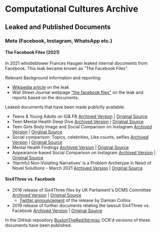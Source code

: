 # Computational Cultures Archive

## Leaked and Published Documents 
### Meta (Facebook, Instagram, WhatsApp etc.)
#### The Facebook Files (2021)

In 2021 whistleblower Frances Haugen leaked internal documents from Facebook. This leak became known as "The Facebook Files".

Relevant Background information and reporting:
- [Wikipedia article](https://en.wikipedia.org/wiki/2021_Facebook_leak) on the leak
- Wall Street Journal webpage ["the facebook files"](https://www.wsj.com/articles/the-facebook-files-11631713039) on the leak and reports based on the documents.


Leaked documents that have been made publiclly available:
- Teens & Young Adults on lG& FB [Archived Version](Meta%20(Facebook,%20Instagram,%20WhatsApp%20etc.)/The%20Facebook%20Files/teens-young-adults-on-ig-and-facebook.pdf) | [Original Source](https://s.wsj.net/public/resources/documents/teens-young-adults-on-ig-and-facebook.pdf)
- Teen Mental Health Deep Dive [Archived Version](Meta%20(Facebook,%20Instagram,%20WhatsApp%20etc.)/The%20Facebook%20Files/teen-mental-health-deep-dive.pdf) | [Original Source](https://s.wsj.net/public/resources/documents/teen-mental-health-deep-dive.pdf)
- Teen Girls Body Image and Social Comparison on lnstagram [Archived Version](Meta%20(Facebook,%20Instagram,%20WhatsApp%20etc.)/The%20Facebook%20Files/teen-girls-body-image-and-social-comparison-on-instagram.pdf) | [Original Source](https://s.wsj.net/public/resources/documents/teen-girls-body-image-and-social-comparison-on-instagram.pdf)
- Social comparison: Topics, celebrities, Like counts, selfies [Archived Version](Meta%20(Facebook,%20Instagram,%20WhatsApp%20etc.)/The%20Facebook%20Files/social-comparison-topics-celebrities-like-counts-selfies.pdf) | [Original Source](https://s.wsj.net/public/resources/documents/social-comparison-topics-celebrities-like-counts-selfies.pdf)
- Mental Health Findings [Archived Version](Meta%20(Facebook,%20Instagram,%20WhatsApp%20etc.)/The%20Facebook%20Files/mental-health-findings.pdf) | [Original Source](https://s.wsj.net/public/resources/documents/mental-health-findings.pdf)
- Appearance-based Social Comparison on lnstagram [Archived Version](Meta%20(Facebook,%20Instagram,%20WhatsApp%20etc.)/The%20Facebook%20Files/appearance-based-social-comparison-on-instagram.pdf) | [Original Source](https://s.wsj.net/public/resources/documents/appearance-based-social-comparison-on-instagram.pdf)
- ‘Harmful Non-Violating Narratives’ is a Problem Archetype in Need of Novel Solultions - March 2021 [Archived Version](Meta%20(Facebook,%20Instagram,%20WhatsApp%20etc.)/The%20Facebook%20Files/consumer-harmful-non-violating-narratives-is-a-problem-archetype-in-need-of-novel-solultions-march-2021.pdf) | [Original Source](https://www.documentcloud.org/documents/21090921-consumer-harmful-non-violating-narratives-is-a-problem-archetype-in-need-of-novel-solultions-march-2021)


#### Six4Three vs. Facebook

- 2018 release of Six4Three files by UK Parliament's DCMS Committee [Archived Version](Meta%20(Facebook,%20Instagram,%20WhatsApp%20etc.)/Six4Three%20vs.%20Facebook/Note-by-Chair-and-selected-documents-ordered-from-Six4Three.pdf) | [Original Source](https://www.parliament.uk/globalassets/documents/commons-committees/culture-media-and-sport/Note-by-Chair-and-selected-documents-ordered-from-Six4Three.pdf)
	- [Twitter announcement](https://twitter.com/DamianCollins/status/1070324910109675525) of the release by Damian Collins 
- 2019 release of further documents relating the lawsuit Six4Three vs. Facebook [Archived Version](Meta%20(Facebook,%20Instagram,%20WhatsApp%20etc.)/Six4Three%20vs.%20Facebook/Further-selected-documents-ordered-from-Six4Three-Feb19.pdf) | [Original Source](https://www.parliament.uk/globalassets/documents/commons-committees/culture-media-and-sport/Further-selected-documents-ordered-from-Six4Three-Feb19.pdf)

In the GitHub repository [BuxtonTheRed/btrmisc](https://github.com/BuxtonTheRed/btrmisc) OCR'd versions of these documents have been published. 
